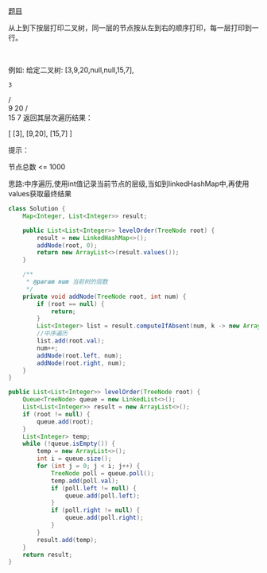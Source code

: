 [题目](https://leetcode-cn.com/problems/cong-shang-dao-xia-da-yin-er-cha-shu-ii-lcof/)

从上到下按层打印二叉树，同一层的节点按从左到右的顺序打印，每一层打印到一行。

 

例如:
给定二叉树: [3,9,20,null,null,15,7],

    3
   / \
  9  20
    /  \
   15   7
返回其层次遍历结果：

[
  [3],
  [9,20],
  [15,7]
]
 

提示：

节点总数 <= 1000

思路:中序遍历,使用int值记录当前节点的层级,当如到linkedHashMap中,再使用values获取最终结果

```java
class Solution {
    Map<Integer, List<Integer>> result;

    public List<List<Integer>> levelOrder(TreeNode root) {
        result = new LinkedHashMap<>();
        addNode(root, 0);
        return new ArrayList<>(result.values());
    }

    /**
     * @param num 当前树的层数
     */
    private void addNode(TreeNode root, int num) {
        if (root == null) {
            return;
        }
        List<Integer> list = result.computeIfAbsent(num, k -> new ArrayList<>());
        //中序遍历
        list.add(root.val);
        num++;
        addNode(root.left, num);
        addNode(root.right, num);
    }
}
```

```java
public List<List<Integer>> levelOrder(TreeNode root) {
    Queue<TreeNode> queue = new LinkedList<>();
    List<List<Integer>> result = new ArrayList<>();
    if (root != null) {
        queue.add(root);
    }
    List<Integer> temp;
    while (!queue.isEmpty()) {
        temp = new ArrayList<>();
        int i = queue.size();
        for (int j = 0; j < i; j++) {
            TreeNode poll = queue.poll();
            temp.add(poll.val);
            if (poll.left != null) {
                queue.add(poll.left);
            }
            if (poll.right != null) {
                queue.add(poll.right);
            }
        }
        result.add(temp);
    }
    return result;
}
```